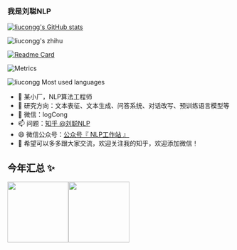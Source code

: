 ### 我是刘聪NLP

[![liucongg's GitHub stats](https://github-readme-stats.vercel.app/api?username=liucongg)](https://github.com/anuraghazra/github-readme-stats)

![liucongg's zhihu](https://stats.justsong.cn/api/zhihu?username=LiuCongNLP)

[![Readme Card](https://github-readme-stats.vercel.app/api/pin/?username=liucongg&repo=github-readme-stats)](https://github.com/anuraghazra/github-readme-stats)


![Metrics](https://metrics.lecoq.io/liucongg?template=classic&config.timezone=Asia%2FShanghai)

![liucongg Most used languages](https://github-readme-stats.vercel.app/api/top-langs?username=liucongg&show_icons=true&count_private=true&theme=gotham)


- 🔭 某小厂，NLP算法工程师
- 🌱 研究方向：文本表征、文本生成、问答系统、对话改写、预训练语言模型等
- 💬 微信：logCong
- 📫 问题：<a href="https://www.zhihu.com/people/LiuCongNLP" target="_blank">知乎 @刘聪NLP</a>
- 😄 微信公众号：<a target="_blank" href="https://636f-codenav-8grj8px727565176-1256524210.tcb.qcloud.la/yupi_wechat.png">公众号『 NLP工作站 』</a>
- 👯 希望可以多多跟大家交流，欢迎关注我的知乎，欢迎添加微信！



## 今年汇总 ✨

<img align="" height="137px" src="https://github-readme-stats.vercel.app/api?username=liucongg&hide_title=true&hide_border=true&show_icons=true&include_all_commits=true&line_height=21&bg_color=0,EC6C6C,FFD479,FFFC79,73FA79&theme=graywhite&locale=cn" /><img align="" height="137px" src="https://github-readme-stats.vercel.app/api/top-langs/?username=liucongg&hide_title=true&hide_border=true&layout=compact&bg_color=0,73FA79,73FDFF,D783FF&theme=graywhite&locale=cn" />
